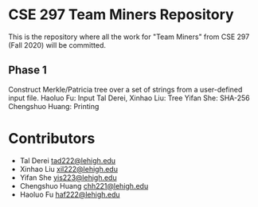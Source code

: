 # CSE 297 Team Miners Repository
This is the repository where all the work for "Team Miners" from CSE 297 (Fall 2020) will be committed.

## Phase 1
Construct Merkle/Patricia tree over a set of strings from a user-defined input file.
Haoluo Fu: Input
Tal Derei, Xinhao Liu: Tree
Yifan She: SHA-256
Chengshuo Huang: Printing

# Contributors
- Tal Derei <tad222@lehigh.edu>
- Xinhao Liu <xil222@lehigh.edu>
- Yifan She <yis223@lehigh.edu>
- Chengshuo Huang <chh221@lehigh.edu>
- Haoluo Fu <haf222@lehigh.edu>
